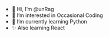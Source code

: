 - 👋 Hi, I’m @unRag
- 👀 I’m interested in Occasional Coding
- 🌱 I’m currently learning Python
- ✨ Also learning React

<!---
UnuRag/UnuRag is a ✨ special ✨ repository because its `README.md` (this file) appears on your GitHub profile.
You can click the Preview link to take a look at your changes.
--->
